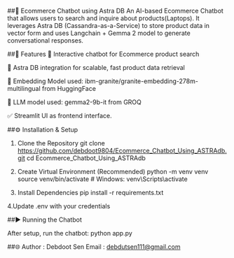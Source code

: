 ##🛒 Ecommerce Chatbot using Astra DB
An AI-based Ecommerce Chatbot that allows users to search and inquire about products(Laptops). It leverages Astra DB (Cassandra-as-a-Service) to store product data in vector form and uses Langchain + Gemma 2 model to generate conversational responses.

##🚀 Features
💬 Interactive chatbot for Ecommerce product search

🔗 Astra DB integration for scalable, fast product data retrieval

🤖 Embedding Model used:  ibm-granite/granite-embedding-278m-multilingual from HuggingFace

📄 LLM model used: gemma2-9b-it from GROQ

✅ Streamlit UI as frontend interface.

 

 
##⚙️ Installation & Setup

1. Clone the Repository
   git clone https://github.com/debdoot9804/Ecommerce_Chatbot_Using_ASTRAdb.git
   cd Ecommerce_Chatbot_Using_ASTRAdb

2. Create Virtual Environment (Recommended)
   python -m venv venv
   source venv/bin/activate  # Windows: venv\Scripts\activate

3. Install Dependencies
   pip install -r requirements.txt

4.Update .env with your credentials


##▶️ Running the Chatbot

After setup, run the chatbot:
python app.py

##🌐 Author : Debdoot Sen
   Email : debdutsen111@gmail.com


   
   


 
